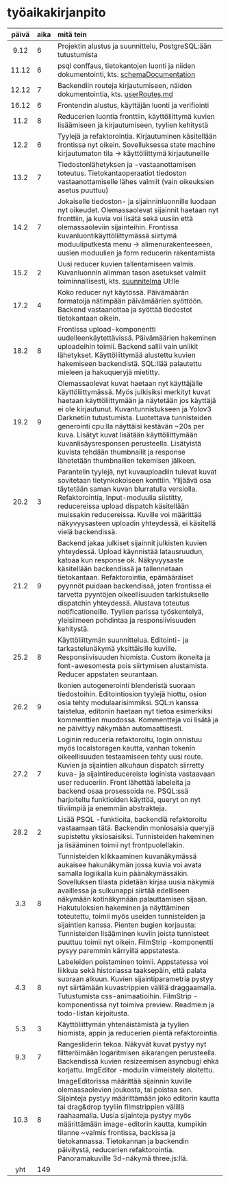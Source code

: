 
# työaikakirjanpito

| päivä | aika | mitä tein  |
| :----:|:-----| :-----|
| 9.12 | 6| Projektin alustus ja suunnittelu, PostgreSQL:ään tutustumista |
| 11.12| 6 | psql conffaus, tietokantojen luonti ja niiden dokumentointi, kts. [schemaDocumentation](./psql/schemaDocumentation.md)|
| 12.12 | 7 | Backendiin routeja kirjautumiseen, näiden dokumentointia, kts. [userRoutes.md](./backend/userRoutes.md)
| 16.12 | 6 | Frontendin alustus, käyttäjän luonti ja verifiointi
| 11.2 | 8 | Reducerien luontia fronttiin, käyttöliittymä kuvien lisäämiseen ja kirjautumiseen, tyylien kehitystä
| 12.2 | 6 | Tyylejä ja refaktorointia. Kirjautuminen käsitellään frontissa nyt oikein. Sovelluksessa state machine kirjautumaton tila -> käyttöliittymä kirjautuneille
| 13.2 | 7 | Tiedostonlähetyksen ja -vastaanottamisen toteutus. Tietokantaoperaatiot tiedoston vastaanottamiselle lähes valmiit (vain oikeuksien asetus puuttuu)
| 14.2 | 7 | Jokaiselle tiedoston- ja sijainninluonnille luodaan nyt oikeudet. Olemassaolevat sijainnit haetaan nyt fronttiin, ja kuvia voi lisätä sekä uusiin että olemassaoleviin sijainteihin. Frontissa kuvanluontikäyttöliittymässä siirtymä moduuliputkesta menu -> alimenurakenteeseen, uusien moduulien ja form reducerin rakentamista
| 15.2 | 2 | Uusi reducer kuvien tallentamiseen valmis. Kuvanluonnin alimman tason asetukset valmiit toiminnallisesti, kts. [suunnitelma](./frontend/UI/DialogFlowForFileUpload.md) UI:lle
| 17.2 | 4 | Koko reducer nyt käytössä. Päivämäärän formatoija nätimpään päivämäärien syöttöön. Backend vastaanottaa ja syöttää tiedostot tietokantaan oikein.
| 18.2 | 8 | Frontissa upload-komponentti uudelleenkäytettävissä. Päivämäärien hakeminen uploadeihin toimii. Backend sallii vain uniikit lähetykset. Käyttöliittymää alustettu kuvien hakemiseen backendistä. SQL:llää palautettu mieleen ja hakuqueryjä mietitty.
| 19.2 | 9 | Olemassaolevat kuvat haetaan nyt käyttäjälle käyttöliittymässä. Myös julkisiksi merkityt kuvat haetaan käyttöliittymään ja näytetään jos käyttäjä ei ole kirjautunut. Kuvantunnistukseen ja Yolov3 Darknetiin tutustumista. Luotettava tunnisteiden generointi cpu:lla näyttäisi kestävän ~20s per kuva. Lisätyt kuvat lisätään käyttöliittymään kuvanlisäysresponsen perusteella. Lisätyistä kuvista tehdään thumbnailit ja response lähetetään thumbnailien tekemisen jälkeen.
| 20.2 | 3 | Parantelin tyylejä, nyt kuvauploadiin tulevat kuvat sovitetaan tietynkokoiseen konttiin. Ylijäävä osa täytetään saman kuvan blurratulla versiolla. Refaktorointia, Input-moduulia siistitty, reducereissa upload dispatch käsitellään muissakin reducereissa. Kuville voi määrittää näkyvyysasteen uploadin yhteydessä, ei käsitellä vielä backendissä. 
| 21.2 | 9 | Backend jakaa julkiset sijainnit julkisten kuvien yhteydessä. Upload käynnistää latausruudun, katoaa kun response ok. Näkyvyysaste käsitellään backendissä ja tallennetaan tietokantaan. Refaktorointia, epämääräiset pyynnöt puidaan backendissä, joten frontissa ei tarvetta pyyntöjen oikeellisuuden tarkistukselle dispatchin yhteydessä. Alustava toteutus notificationeille. Tyylien parissa työskentelyä, yleisilmeen pohdintaa ja responsiivisuuden kehitystä.
| 25.2 | 8 | Käyttöliittymän suunnittelua. Editointi- ja tarkastelunäkymä yksittäisille kuville. Responsiivisuuden hiomista. Custom ikoneita ja font-awesomesta pois siirtymisen alustamista. Reducer appstaten seurantaan.
| 26.2 | 9 | Ikonien autogenerointi blenderistä suoraan tiedostoihin. Editointiosion tyylejä hiottu, osion osia tehty modulaarisimmiksi. SQL:n kanssa taistelua, editoriin haetaan nyt tietoa esimerkiksi kommenttien muodossa. Kommentteja voi lisätä ja ne päivittyy näkymään automaattisesti.
| 27.2 | 7 | Loginin reduceria refaktoroitu, login onnistuu myös localstoragen kautta, vanhan tokenin oikeellisuuden testaamiseen tehty uusi route. Kuvien ja sijaintien alkuhaun dispatch siirretty kuva- ja sijaintireducereista loginista vastaavaan user reduceriin. Front lähettää labeleita ja backend osaa prosessoida ne. PSQL:ssä harjoiteltu funktioiden käyttöä, queryt on nyt tiiviimpiä ja enemmän abstrakteja.
| 28.2 | 2 | Lisää PSQL -funktioita, backendiä refaktoroitu vastaamaan tätä. Backendin moniosaisia queryjä supistettu yksiosaisiksi. Tunnisteiden hakeminen ja lisääminen toimii nyt frontpuolellakin.
| 3.3 | 8 | Tunnisteiden klikkaaminen kuvanäkymässä aukaisee hakunäkymän jossa kuvia voi avata samalla logiikalla kuin päänäkymässäkin. Sovelluksen tilasta pidetään kirjaa uusia näkymiä availlessa ja sulkunappi siirtää edelliseen näkymään kotinäkymään palauttamisen sijaan. Hakutuloksien hakeminen ja näyttäminen toteutettu, toimii myös useiden tunnisteiden ja sijaintien kanssa. Pienten bugien korjausta: Tunnisteiden lisääminen kuviin joista tunnisteet puuttuu toimii nyt oikein. FilmStrip -komponentti pysyy paremmin kärryillä appstatesta.
| 4.3 | 8 | Labeleiden poistaminen toimii. Appstatessa voi liikkua sekä historiassa taaksepäin, että palata suoraan alkuun. Kuvien sijaintiparametria pystyy nyt siirtämään kuvastrippien välillä draggaamalla. Tutustumista css-animaatioihin. FilmStrip -komponentissa nyt toimiva preview. Readme:n ja todo-listan kirjoitusta.
| 5.3 | 3 | Käyttöliittymän yhtenäistämistä ja tyylien hiomista, appin ja reducerien pientä refaktorointia.
| 9.3 | 7 | Rangesliderin tekoa. Näkyvät kuvat pystyy nyt filtteröimään logaritmisen aikarangen perusteella. Backendissä kuvien resizeemisen asyncbugi ehkä korjattu. ImgEditor -modulin viimeistely aloitettu.
| 10.3 | 8 | ImageEditorissa määrittää sijainnin kuville olemassaolevien joukosta, tai poistaa sen. Sijainteja pystyy määrittämään joko editorin kautta tai drag&drop tyyliin filmstrippien välillä raahaamalla. Uusia sijainteja pystyy myös määrittämään image-editorin kautta, kumpikin tilanne ~valmis frontissa, backissa ja tietokannassa. Tietokannan ja backendin päivitystä, reducerien refaktorointia. Panoramakuville 3d-näkymä three.js:llä.
| yht   | 149 | | 
